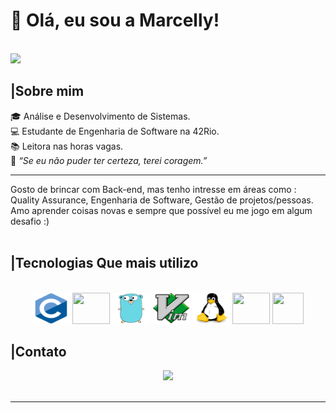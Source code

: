 # 🩵 Olá, eu sou a Marcelly!
<br>

<img height="170" src="https://camo.githubusercontent.com/5735f42e019588c1464747f6f523bb68dc23f196479aa01ec1ceb669cdf1bb91/68747470733a2f2f696b2e696d6167656b69742e696f2f746563686965736e65682f68695f4f3373394267706c442e676966" >

## |Sobre mim

  🎓 Análise e Desenvolvimento de Sistemas.<br>
  💻 Estudante de Engenharia de Software na 42Rio.<br>
  📚 Leitora nas horas vagas.<br>
  💭 <em>“Se eu não puder ter certeza, terei coragem.”</em><br>
  <hr>
  Gosto de brincar com Back-end, mas tenho intresse em áreas como : <br>
  Quality Assurance, Engenharia de Software, Gestão de projetos/pessoas.<br>
  Amo aprender coisas novas e sempre que possível eu me jogo em algum desafio :) <br>

<br>
  
## |Tecnologias Que mais utilizo

<br>

<div align="center">
<a href="#" target="_blank"><img height="50" width="60" src="https://github.com/devicons/devicon/blob/master/icons/c/c-original.svg" /></a>
<a href="#" target="_blank"><img height="50" width="60" src="https://cdn.jsdelivr.net/gh/devicons/devicon/icons/java/java-original.svg" /></a>
<a href="#" target="_blank"><img height="50" width="60" src="https://raw.githubusercontent.com/devicons/devicon/ca28c779441053191ff11710fe24a9e6c23690d6/icons/go/go-original.svg" /></a>
<a href="#" target="_blank"><img height="50" width="60" src="https://raw.githubusercontent.com/devicons/devicon/ca28c779441053191ff11710fe24a9e6c23690d6/icons/vim/vim-original.svg" /></a>
<a href="#" target="_blank"><img height="50" width="60" src="https://raw.githubusercontent.com/devicons/devicon/ca28c779441053191ff11710fe24a9e6c23690d6/icons/linux/linux-original.svg" /></a>
<a href="#" target="_blank"><img height="50" width="60" src="https://icons.veryicon.com/png/o/business/vscode-program-item-icon/vscode.png" /></a>
<a href="#" target="_blank"><img height="50" width="50" src="https://bashlogo.com/img/symbol/png/full_colored_light.png" /></a>
<!-- <a href="#" target="_blank"><img height="50" width="60" src="" /></a> -->

</div>


## |Contato

<div align="center">
  <a href="https://www.linkedin.com/in/marcelly-gomes-24bbb8245/" target="_blank"><img src="https://img.shields.io/badge/-LinkedIn-%230077B5?style=for-the-badge&logo=linkedin&logoColor=white" target="_blank"></a> 
<br><br>
 
<hr>

